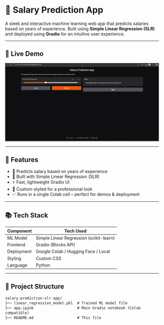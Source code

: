 # 💼 Salary Prediction App

A sleek and interactive machine learning web app that predicts salaries based on years of experience. Built using **Simple Linear Regression (SLR)** and deployed using **Gradio** for an intuitive user experience.

---

## 🚀 Live Demo

![App](https://github.com/Tanmay1112004/salary-prediction-slr-app/blob/main/Salary%20price%20prediction%20app/screenshot%20and%20app%20demo/Screenshot%202025-08-04%20215646.png?raw=true)

---

## 📌 Features

- 🔢 Predicts salary based on years of experience
- 🧠 Built with Simple Linear Regression (SLR)
- ⚡ Fast, lightweight Gradio UI
- 🎨 Custom-styled for a professional look
- ✅ Runs in a single Colab cell – perfect for demos & deployment

---

## 📚 Tech Stack

| Component        | Tech Used         |
|------------------|------------------|
| ML Model         | Simple Linear Regression (scikit-learn) |
| Frontend         | Gradio (Blocks API) |
| Deployment       | Google Colab / Hugging Face / Local |
| Styling          | Custom CSS        |
| Language         | Python            |

---

## 📁 Project Structure

```
salary-prediction-slr-app/
├── linear_regression_model.pkl  # Trained ML model file
├── app.ipynb                    # Main Gradio notebook (Colab compatible)
├── README.md                    # This file
```
